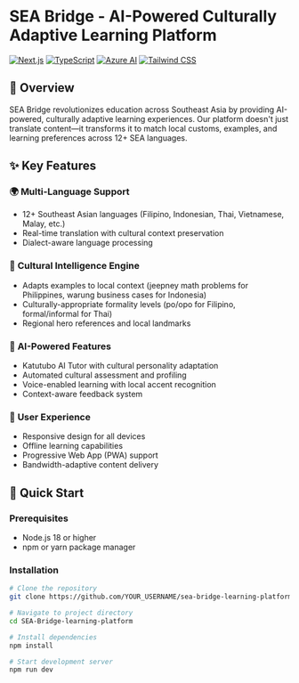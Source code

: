 # SEA Bridge - AI-Powered Culturally Adaptive Learning Platform

[![Next.js](https://img.shields.io/badge/Next.js-14-black)](https://nextjs.org/)
[![TypeScript](https://img.shields.io/badge/TypeScript-5-blue)](https://www.typescriptlang.org/)
[![Azure AI](https://img.shields.io/badge/Azure-AI%20Services-0078d4)](https://azure.microsoft.com/en-us/products/ai-services)
[![Tailwind CSS](https://img.shields.io/badge/Tailwind-CSS-38bdf8)](https://tailwindcss.com/)

## 🎯 Overview
SEA Bridge revolutionizes education across Southeast Asia by providing AI-powered, culturally adaptive learning experiences. Our platform doesn't just translate content—it transforms it to match local customs, examples, and learning preferences across 12+ SEA languages.

## ✨ Key Features

### 🌍 **Multi-Language Support**
- 12+ Southeast Asian languages (Filipino, Indonesian, Thai, Vietnamese, Malay, etc.)
- Real-time translation with cultural context preservation
- Dialect-aware language processing

### 🎨 **Cultural Intelligence Engine**
- Adapts examples to local context (jeepney math problems for Philippines, warung business cases for Indonesia)
- Culturally-appropriate formality levels (po/opo for Filipino, formal/informal for Thai)
- Regional hero references and local landmarks

### 🤖 **AI-Powered Features**
- Katutubo AI Tutor with cultural personality adaptation
- Automated cultural assessment and profiling
- Voice-enabled learning with local accent recognition
- Context-aware feedback system

### 📱 **User Experience**
- Responsive design for all devices
- Offline learning capabilities
- Progressive Web App (PWA) support
- Bandwidth-adaptive content delivery

## 🚀 Quick Start

### Prerequisites
- Node.js 18 or higher
- npm or yarn package manager

### Installation
```bash
# Clone the repository
git clone https://github.com/YOUR_USERNAME/sea-bridge-learning-platform.git

# Navigate to project directory
cd SEA-Bridge-learning-platform

# Install dependencies
npm install

# Start development server
npm run dev
